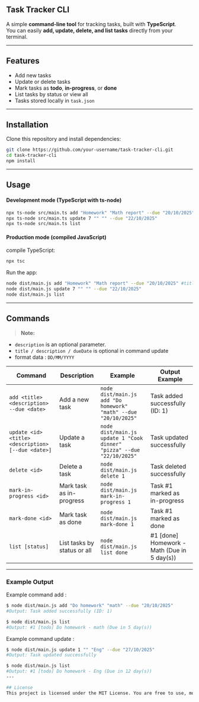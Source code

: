 ## Task Tracker CLI

A simple **command-line tool** for tracking tasks, built with **TypeScript**.  
You can easily **add, update, delete, and list tasks** directly from your terminal.

---

## Features
- Add new tasks
- Update or delete tasks
- Mark tasks as **todo**, **in-progress**, or **done**
- List tasks by status or view all
- Tasks stored locally in `task.json`

---

## Installation

Clone this repository and install dependencies:

```bash
git clone https://github.com/your-username/task-tracker-cli.git
cd task-tracker-cli
npm install
```

---

## Usage

#### Development mode (TypeScript with ts-node)
```bash
npx ts-node src/main.ts add "Homework" "Math report" --due "20/10/2025" #title: "Homework", description: "Math"
npx ts-node src/main.ts update 7 "" "" --due "22/10/2025"
npx ts-node src/main.ts list
```
#### Production mode (compiled JavaScript)
compile TypeScript:
```bash
npx tsc
```
Run the app:
```bash
node dist/main.js add "Homework" "Math report" --due "20/10/2025" #title: "Homework", description: "Math"
node dist/main.js update 7 "" "" --due "22/10/2025"
node dist/main.js list
```
---

## Commands

> **Note:** 
- `description` is an optional parameter.
- `title / description / dueDate` is optional in command update
- format data : `DD/MM/YYYY`

| Command                  | Description                     | Example                                      | Output Example |
|--------------------------|---------------------------------|----------------------------------------------|----------------|
| `add <title> <description> --due <date>` | Add a new task | `node dist/main.js add "Do homework" "math" --due "20/10/2025"` | Task added successfully (ID: 1) |
| `update <id> <title> <description> [--due <date>]` | Update a task | `node dist/main.js update 1 "Cook dinner" "pizza" --due "22/10/2025"` | Task updated successfully |
| `delete <id>`            | Delete a task                   | `node dist/main.js delete 1`                | Task deleted successfully |
| `mark-in-progress <id>`  | Mark task as in-progress        | `node dist/main.js mark-in-progress 1`      | Task #1 marked as in-progress |
| `mark-done <id>`         | Mark task as done               | `node dist/main.js mark-done 1`             | Task #1 marked as done |
| `list [status]`          | List tasks by status or all     | `node dist/main.js list done`               | #1 [done] Homework - Math (Due in 5 day(s)) |

---
### Example Output
Example command add :
```bash
$ node dist/main.js add "Do homework" "math" --due "20/10/2025"
#Output: Task added successfully (ID: 1)

$ node dist/main.js list
#Output: #1 [todo] Do homework - math (Due in 5 day(s))
```

Example command update :
```bash
$ node dist/main.js update 1 "" "Eng" --due "27/10/2025"
#Output: Task updated successfully

$ node dist/main.js list
#Output: #1 [todo] Do homework - Eng (Due in 12 day(s))
---

## License
This project is licensed under the MIT License. You are free to use, modify, and distribute it.
